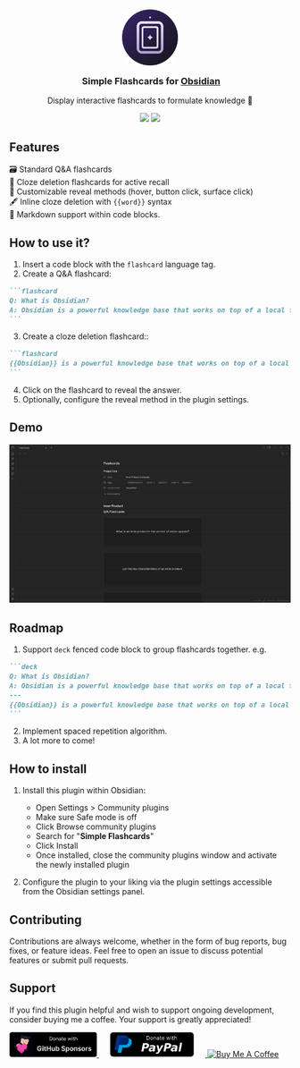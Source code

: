 <h3 align="center">
	<img src="logo.png" width="100" alt="Logo"/><br/>
	<img src="https://raw.githubusercontent.com/catppuccin/catppuccin/main/assets/misc/transparent.png" height="30" width="0px"/>
	Simple Flashcards for <a href="https://obsidian.md/">Obsidian</a>
</h3>

<p align="center">
Display interactive flashcards to formulate knowledge 🧠
  <br>
</p>

<p align="center">
    <a href="https://github.com/Railly/one-hunter-vscode/stargazers"><img src="https://img.shields.io/github/v/release/Railly/obsidian-simple-flashcards?style=for-the-badge&sort=semver&colorA=363a4f&colorB=5BDfff"></a>
    <a href="https://marketplace.visualstudio.com/items?itemName=RaillyHugo.one-hunter"><img src="https://img.shields.io/github/downloads/Railly/obsidian-simple-flashcards/total?style=for-the-badge&colorA=363a4f&colorB=5BDfff"></a>
</p>

## Features

🗃️ Standard Q&A flashcards  
🎴 Cloze deletion flashcards for active recall  
🔁 Customizable reveal methods (hover, button click, surface click)  
🖋️ Inline cloze deletion with `{{word}}` syntax  
🧠 Markdown support within code blocks.

## How to use it?

1. Insert a code block with the `flashcard` language tag.
2. Create a Q&A flashcard:

````markdown
```flashcard
Q: What is Obsidian?
A: Obsidian is a powerful knowledge base that works on top of a local folder of plain text Markdown files.
```
````

3. Create a cloze deletion flashcard::

````markdown
```flashcard
{{Obsidian}} is a powerful knowledge base that works on top of a local folder of plain text {{Markdown}} files.
```
````

4. Click on the flashcard to reveal the answer.
5. Optionally, configure the reveal method in the plugin settings.

## Demo

![Demo](demo.gif)

## Roadmap

1. Support `deck` fenced code block to group flashcards together. e.g.

````markdown
```deck
Q: What is Obsidian?
A: Obsidian is a powerful knowledge base that works on top of a local folder of plain text Markdown files.
---
{{Obsidian}} is a powerful knowledge base that works on top of a local folder of plain text {{Markdown}} files.
```
````

2. Implement spaced repetition algorithm.
3. A lot more to come!

## How to install

1. Install this plugin within Obsidian:

    - Open Settings > Community plugins
    - Make sure Safe mode is off
    - Click Browse community plugins
    - Search for "**Simple Flashcards**"
    - Click Install
    - Once installed, close the community plugins window and activate the newly installed plugin

2. Configure the plugin to your liking via the plugin settings accessible from the Obsidian settings panel.

## Contributing

Contributions are always welcome, whether in the form of bug reports, bug fixes, or feature ideas. Feel free to open an issue to discuss potential features or submit pull requests.

## Support

If you find this plugin helpful and wish to support ongoing development, consider buying me a coffee. Your support is greatly appreciated!

<a style="margin-right: 20px;" href="https://www.github.com/sponsors/Railly">
  <img src="github-sponsor.png" alt="Sponsor with GitHub" height="45px" />
</a>
<a href="https://www.paypal.com/donate/?hosted_button_id=J3PJ5N6LVZCPY">
  <img style="margin-right: 20px;" src="https://raw.githubusercontent.com/Railly/Railly/main/buttons/donate-with-paypal.png" alt="Donate with PayPal" height="45px" />
</a>
<a href="https://www.buymeacoffee.com/raillyhugo" target="_blank">
	<img src="https://cdn.buymeacoffee.com/buttons/v2/default-yellow.png" alt="Buy Me A Coffee" height="45px">
</a>

